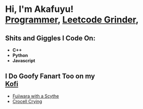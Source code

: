 <h1>Hi, I'm Akafuyu! <br/><a href="https://github.com/KomiPlaying">Programmer</a>, <a href="https://leetcode.com/u/Akafuyu/">Leetcode Grinder</a>,</h1>

<h2> Shits and Giggles I Code On:</h2>

- <b>C++</b>
- <b>Python</b>
- <b>Javascript</b>


<h2>I Do Goofy Fanart Too on my <br/><a href="https://ko-fi.com/komiwashere">Kofi</a></h2>

- [Fujiwara with a Scythe](https://ko-fi.com/i/IR5R0E21CH)
- [Crocell Crying](https://ko-fi.com/i/IV7V2CC66M)

[Twitter]: https://x.com/Komii_Shouko
[Youtube]: https://www.youtube.com/@KomiWasHere
[Leetcode]: https://leetcode.com/u/Akafuyu/
[Facebook]: https://www.facebook.com/profile.php?id=100090585335208&mibextid=ZbWKwL
